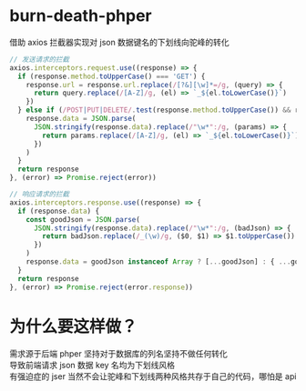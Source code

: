 # burn-death-phper
借助 axios 拦截器实现对 json 数据键名的下划线向驼峰的转化

```javascript
// 发送请求的拦截
axios.interceptors.request.use((response) => {
  if (response.method.toUpperCase() === 'GET') {
    response.url = response.url.replace(/[?&][\w]*=/g, (query) => {
      return query.replace(/[A-Z]/g, (el) => `_${el.toLowerCase()}`)
    })
  } else if (/POST|PUT|DELETE/.test(response.method.toUpperCase()) && response.data) {
    response.data = JSON.parse(
      JSON.stringify(response.data).replace(/"\w*":/g, (params) => {
        return params.replace(/[A-Z]/g, (el) => `_${el.toLowerCase()}`)
      })    
    )
  }
  return response
}, (error) => Promise.reject(error))

// 响应请求的拦截
axios.interceptors.response.use((response) => {
  if (response.data) {
    const goodJson = JSON.parse(
      JSON.stringify(response.data).replace(/"\w*":/g, (badJson) => {
        return badJson.replace(/_(\w)/g, ($0, $1) => $1.toUpperCase())
      })
    )
    response.data = goodJson instanceof Array ? [...goodJson] : { ...goodJson }
  }
  return response
}, (error) => Promise.reject(error.response))
```

# 为什么要这样做？
需求源于后端 phper 坚持对于数据库的列名坚持不做任何转化  
导致前端请求 json 数据 key 名均为下划线风格  
有强迫症的 jser 当然不会让驼峰和下划线两种风格共存于自己的代码，哪怕是 api   

   
